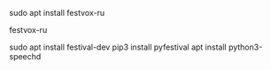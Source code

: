 sudo apt install festvox-ru

festvox-ru

sudo apt install festival-dev
pip3 install pyfestival
apt install python3-speechd
